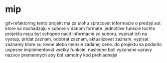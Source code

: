 # mip
git+refaktoring tento projekt ma za ulohu spracovat informacie o predaji aut ktore sa nachadzaju v subore v danom formate.
jednotlive funkcie tochto projektu maju byt schopne nacit informacie zo suboru, vypisat ich na vystup, pridat zaznam, odobrat zaznam,
aktualizovat zaznam, vypisat zaznamy ktore su rovne alebo mensie zadanej cene.
do projektu sa podarilo uspesne implementovat vsetky funkcie. nasledne boli vykonane upravy nazvov premennych aby bol samotny kod prehladnejsi

